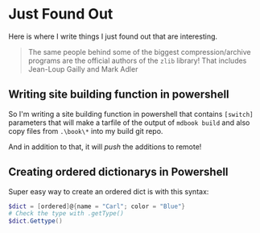 # Just Found Out

Here is where I write things I just found out that are interesting.

> The same people behind some of the biggest compression/archive programs are the official authors of the `zlib` library!
> That includes Jean-Loup Gailly and Mark Adler

## Writing site building function in powershell

So I'm writing a site building function in powershell that contains `[switch]` parameters that
will make a tarfile of the output of `mdbook build` and also copy files from `.\book\*` into
my build git repo.

And in addition to that, it will _push_ the additions to remote!

## Creating ordered dictionarys in Powershell

Super easy way to create an ordered dict is with this syntax:

```powershell
$dict = [ordered]@{name = "Carl"; color = "Blue"}
# Check the type with .getType()
$dict.Gettype()
```
